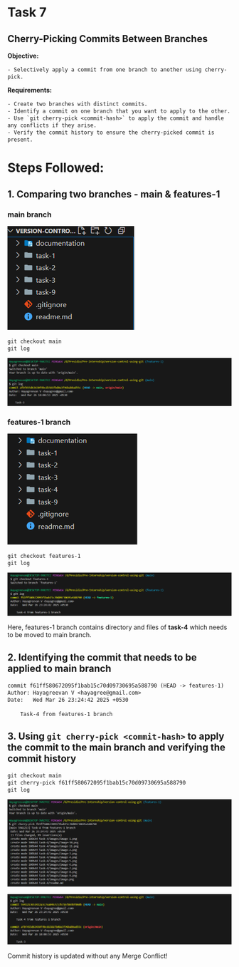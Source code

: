 # Task 7

## **Cherry-Picking Commits Between Branches**
    
**Objective:**
    
    - Selectively apply a commit from one branch to another using cherry-pick.
    
**Requirements:**
    
    - Create two branches with distinct commits.
    - Identify a commit on one branch that you want to apply to the other.
    - Use `git cherry-pick <commit-hash>` to apply the commit and handle any conflicts if they arise.
    - Verify the commit history to ensure the cherry-picked commit is present.

# Steps Followed:

## 1. Comparing two branches - main & features-1

### main branch

![alt text](./images/image.png)

``` git
git checkout main
git log
```
![alt text](./images/image-1.png)

### features-1 branch

![alt text](./images/image-2.png)

``` git
git checkout features-1
git log
```
![alt text](./images/image-3.png)

Here, features-1 branch contains directory and files of **task-4** which needs to be moved to main branch.

## 2. Identifying the commit that needs to be applied to main branch

```
commit f61ff580672095f1bab15c70d09730695a588790 (HEAD -> features-1)
Author: Hayagreevan V <hayagree@gmail.com>
Date:   Wed Mar 26 23:24:42 2025 +0530

    Task-4 from features-1 branch
```

## 3. Using `git cherry-pick <commit-hash>` to apply the commit to the main branch and verifying the commit history

``` git
git checkout main
git cherry-pick f61ff580672095f1bab15c70d09730695a588790
git log
```

![alt text](./images/image-4.png)

![alt text](./images/image-5.png)

Commit history is updated without any Merge Conflict!